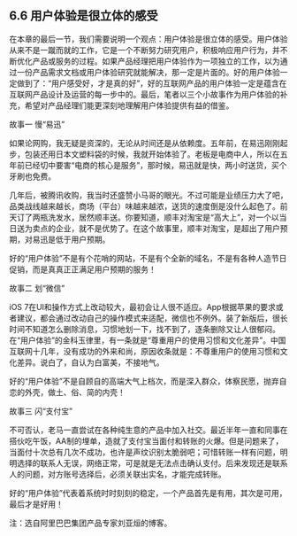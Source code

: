 ## 6.6 用户体验是很立体的感受

在本章的最后一节，我们需要说明一个观点：用户体验是很立体的感受。用户体验从来不是一蹴而就的工作，它是一个不断努力研究用户，积极响应用户行为，并不断优化产品或服务的过程。如果产品经理把用户体验作为一项独立的工作，以为通过一份产品需求文档或用户体验研究就能解决，那一定是片面的。好的用户体验一定做到了：“用户感受好，才是真的好”，好的互联网产品的用户体验一定是蕴含在互联网产品设计及运营的每一步中的。最后，笔者以三个小故事作为用户体验的补充，希望对产品经理们能更深刻地理解用户体验提供有益的借鉴。

故事一 慢“易迅”

如果论网购，我无疑是资深的，无论从时间还是从依赖度。五年前，在易迅刚刚起步，包装还用日本文塑料袋的时候，我就开始体验了。老板是电商中人，所以在五年前已经切中要害“电商的核心是服务”，那时候，易迅就是快，两小时送货，买个牙刷也免费。

几年后，被腾讯收购，我当时还盛赞小马哥的眼光。不过可能是业绩压力大了吧，品类战线越来越长，商场（平台）味越来越浓，送货的速度倒是没什么起色了。前天订了两瓶洗发水，居然顺丰送。你要知道，顺丰对淘宝是“高大上”，对一个以当日送为卖点的企业，就不是优势了。在这个故事里，顺丰对淘宝，是超出了用户预期，对易迅是低于用户预期。

好的“用户体验”不是有个花哨的网站，不是有个全新的域名，不是有各种人造节日促销，而是真真正正满足用户预期的服务！

故事二 划“微信”

iOS 7在UI和操作方式上改动较大，最初会让人很不适应。App根据苹果的要求或者建议，都会通过改动自己的操作模式来适配，微信也不例外。装了新版后，很长时间不知道怎么删除消息，习惯地划一下，找不到了，逐条删除又让人很郁闷。在“用户体验”的金科玉律里，有一条就是“尊重用户的使用习惯和文化差异”。中国互联网十几年，没有成功的外来和尚，原因收条就是：不尊重用户的使用习惯和文化差异。说白了，自认为白富美，不接地气。

好的“用户体验”不是自顾自的高端大气上档次，而是深入群众，体察民愿，抛弃自恋的外壳，做土、俗、简的内壳！

故事三 闪“支付宝”

不可否认，老马一直尝试在各种纯生意的产品中加入社交。最近半年一直和同事在搭伙吃午饭，AA制的埋单，造就了支付宝当面付和转账的火爆。但是问题来了，当面付十次总有几次不成功，也许是声纹识别太脆弱吧；可惜转账一样有问题，明明选择的联系人无误，网络正常，可是就是无法点击确认支付。后来发现还是联系人的问题，对方账号选择后，必须关联出实名，才能完成转账。

好的“用户体验”代表着系统时时刻刻的稳定，一个产品首先是有用，其次是可用，最后才是好用！

注：选自阿里巴巴集团产品专家刘亚烜的博客。
